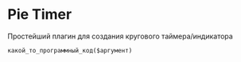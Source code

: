 Pie Timer
=========

Простейший плагин для создания кругового таймера/индикатора


 `какой_то_программный_код($аргумент)`